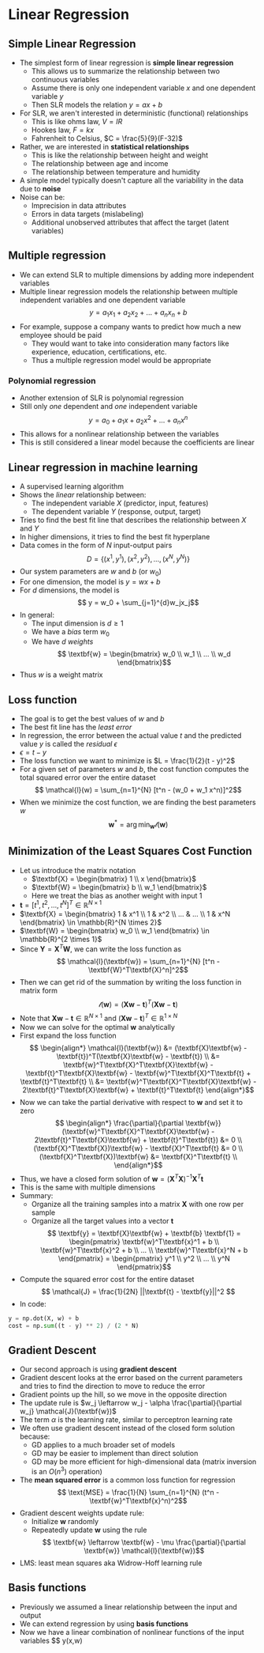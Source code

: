# Linear Regression
## Simple Linear Regression
- The simplest form of linear regression is **simple linear regression**
    - This allows us to summarize the relationship between two continuous variables
    - Assume there is only one independent variable $x$ and one dependent variable $y$
    - Then SLR models the relation $y = ax + b$
- For SLR, we aren't interested in deterministic (functional) relationships
    - This is like ohms law, $V = IR$
    - Hookes law, $F = kx$
    - Fahrenheit to Celsius, $C = \frac{5}{9}(F-32)$
- Rather, we are interested in **statistical relationships**
    - This is like the relationship between height and weight
    - The relationship between age and income
    - The relationship between temperature and humidity
- A simple model typically doesn't capture all the variability in the data due to **noise**
- Noise can be:
    - Imprecision in data attributes
    - Errors in data targets (mislabeling)
    - Additional unobserved attributes that affect the target (latent variables)
## Multiple regression
- We can extend SLR to multiple dimensions by adding more independent variables
- Multiple linear regression models the relationship between multiple independent variables and one dependent variable
$$y = a_1x_1 + a_2x_2 + ... + a_nx_n + b$$
- For example, suppose a company wants to predict how much a new employee should be paid
    - They would want to take into consideration many factors like experience, education, certifications, etc.
    - Thus a multiple regression model would be appropriate
### Polynomial regression
- Another extension of SLR is polynomial regression
- Still only *one* dependent and *one* independent variable
$$ y = a_0 + a_1x + a_2x^2 + ... + a_nx^n$$
- This allows for a nonlinear relationship between the variables
- This is still considered a linear model because the coefficients are linear
## Linear regression in machine learning
- A supervised learning algorithm
- Shows the *linear* relationship between:
    - The independent variable $X$ (predictor, input, features)
    - The dependent variable $Y$ (response, output, target)
- Tries to find the best fit line that describes the relationship between $X$ and $Y$
- In higher dimensions, it tries to find the best fit hyperplane
- Data comes in the form of $N$ input-output pairs
$$ D = \{(x^1, y^1), (x^2, y^2), ..., (x^N, y^N)\}$$
- Our system parameters are $w$ and $b$ (or $w_0$)
- For one dimension, the model is $y = wx + b$
- For $d$ dimensions, the model is
$$ y = w_0 + \sum_{j=1}^{d}w_jx_j$$
- In general:
    - The input dimension is $d \geq 1$
    - We have a *bias* term $w_0$
    - We have $d$ *weights*
$$ \textbf{w} = \begin{bmatrix} w_0 \\ w_1 \\ ... \\ w_d \end{bmatrix}$$
- Thus $w$ is a weight matrix
## Loss function
- The goal is to get the best values of $w$ and $b$
- The best fit line has the *least error*
- In regression, the error between the actual value $t$ and the predicted value $y$ is called the *residual* $\epsilon$
- $\epsilon = t - y$
- The loss function we want to minimize is $L = \frac{1}{2}(t - y)^2$
- For a given set of parameters $w$ and $b$, the cost function computes the total squared error over the entire dataset
$$ \mathcal{l}(w) = \sum_{n=1}^{N} [t^n - (w_0 + w_1 x^n)]^2$$
- When we minimize the cost function, we are finding the best parameters $w$
$$ \textbf{w}^* = \arg\min_{\textbf{w}} \mathcal{l}(\textbf{w})$$
## Minimization of the Least Squares Cost Function
- Let us introduce the matrix notation
    - $\textbf{X} = \begin{bmatrix} 1 \\ x \end{bmatrix}$
    - $\textbf{W} = \begin{bmatrix} b \\ w_1 \end{bmatrix}$
    - Here we treat the bias as another weight with input 1
- $\textbf{t} = [t^1, t^2, ..., t^N]^T \in \mathbb{R}^{N \times 1}$
- $\textbf{X} = \begin{bmatrix} 1 & x^1 \\ 1 & x^2 \\ ... & ... \\ 1 & x^N \end{bmatrix} \in \mathbb{R}^{N \times 2}$
- $\textbf{W} = \begin{bmatrix} w_0 \\ w_1 \end{bmatrix} \in \mathbb{R}^{2 \times 1}$
- Since $\textbf{Y} = \textbf{X}^T\textbf{W}$, we can write the loss function as
$$ \mathcal{l}(\textbf{w}) = \sum_{n=1}^{N} [t^n - \textbf{W}^T\textbf{X}^n]^2$$
- Then we can get rid of the summation by writing the loss function in matrix form
$$ \mathcal{l}(\textbf{w}) = (\textbf{X}\textbf{w} - \textbf{t})^T(\textbf{X}\textbf{w} - \textbf{t})$$
- Note that $\textbf{X}\textbf{w} - \textbf{t} \in \mathbb{R}^{N \times 1}$ and $(\textbf{X}\textbf{w} - \textbf{t})^T \in \mathbb{R}^{1 \times N}$
- Now we can solve for the optimal $\textbf{w}$ analytically
- First expand the loss function
$$ \begin{align*}
\mathcal{l}(\textbf{w}) &= (\textbf{X}\textbf{w} - \textbf{t})^T(\textbf{X}\textbf{w} - \textbf{t}) \\
&= \textbf{w}^T\textbf{X}^T\textbf{X}\textbf{w} - \textbf{t}^T\textbf{X}\textbf{w} - \textbf{w}^T\textbf{X}^T\textbf{t} + \textbf{t}^T\textbf{t} \\
&= \textbf{w}^T\textbf{X}^T\textbf{X}\textbf{w} - 2\textbf{t}^T\textbf{X}\textbf{w} + \textbf{t}^T\textbf{t}
\end{align*}$$
- Now we can take the partial derivative with respect to $\textbf{w}$ and set it to zero
$$ \begin{align*}
\frac{\partial}{\partial \textbf{w}} (\textbf{w}^T\textbf{X}^T\textbf{X}\textbf{w} - 2\textbf{t}^T\textbf{X}\textbf{w} + \textbf{t}^T\textbf{t}) &= 0 \\
(\textbf{X}^T\textbf{X})\textbf{w} - \textbf{X}^T\textbf{t} &= 0 \\
(\textbf{X}^T\textbf{X})\textbf{w} &= \textbf{X}^T\textbf{t} \\
\end{align*}$$
- Thus, we have a closed form solution of $\textbf{w} = (\textbf{X}^T\textbf{X})^{-1}\textbf{X}^T\textbf{t}$
- This is the same with multiple dimensions
- Summary:
    - Organize all the training samples into a matrix $\textbf{X}$ with one row per sample
    - Organize all the target values into a vector $\textbf{t}$
$$ \textbf{y} = \textbf{X}\textbf{w} + \textbf{b} \textbf{1} = \begin{pmatrix} \textbf{w}^T\textbf{x}^1 + b \\ \textbf{w}^T\textbf{x}^2 + b \\ ... \\ \textbf{w}^T\textbf{x}^N + b \end{pmatrix} = \begin{pmatrix} y^1 \\ y^2 \\ ... \\ y^N \end{pmatrix}$$
- Compute the squared error cost for the entire dataset
$$ \mathcal{J} = \frac{1}{2N} ||\textbf{t} - \textbf{y}||^2 $$
- In code:
```python
y = np.dot(X, w) + b
cost = np.sum((t - y) ** 2) / (2 * N)
```
## Gradient Descent
- Our second approach is using **gradient descent**
- Gradient descent looks at the error based on the current parameters and tries to find the direction to move to reduce the error
- Gradient points up the hill, so we move in the opposite direction
- The update rule is $w_j \leftarrow w_j - \alpha \frac{\partial}{\partial w_j} \mathcal{J}(\textbf{w})$
- The term $\alpha$ is the learning rate, similar to perceptron learning rate
- We often use gradient descent instead of the closed form solution because:
    - GD applies to a much broader set of models
    - GD may be easier to implement than direct solution
    - GD may be more efficient for high-dimensional data (matrix inversion is an $O(n^3)$ operation)
- The **mean squared error** is a common loss function for regression
$$ \text{MSE} = \frac{1}{N} \sum_{n=1}^{N} (t^n - \textbf{w}^T\textbf{x}^n)^2$$
- Gradient descent weights update rule:
    - Initialize $\textbf{w}$ randomly
    - Repeatedly update $\textbf{w}$ using the rule
$$ \textbf{w} \leftarrow \textbf{w} - \mu \frac{\partial}{\partial \textbf{w}} \mathcal{l}(\textbf{w})$$
- LMS: least mean squares aka Widrow-Hoff learning rule
## Basis functions
- Previously we assumed a linear relationship between the input and output
- We can extend regression by using **basis functions**
- Now we have a linear combination of nonlinear functions of the input variables
$$ y(x,w)